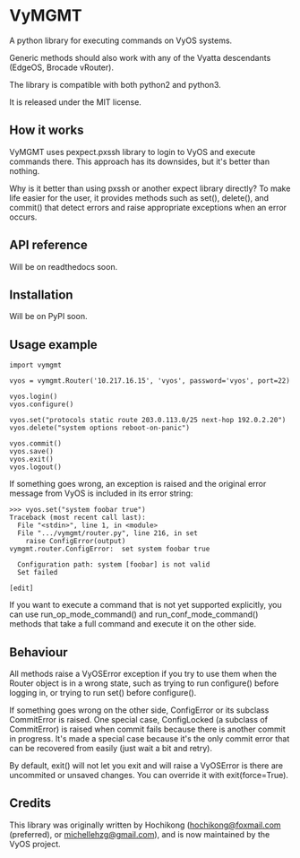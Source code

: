 VyMGMT
======

A python library for executing commands on VyOS systems.

Generic methods should also work with any of the Vyatta descendants (EdgeOS, Brocade vRouter).

The library is compatible with both python2 and python3.

It is released under the MIT license.

## How it works

VyMGMT uses pexpect.pxssh library to login to VyOS and execute commands there. This approach has
its downsides, but it's better than nothing.

Why is it better than using pxssh or another expect library directly?
To make life easier for the user, it provides methods such as set(), delete(), and commit()
that detect errors and raise appropriate exceptions when an error occurs.

## API reference

Will be on readthedocs soon.

## Installation

Will be on PyPI soon.

## Usage example

```
import vymgmt

vyos = vymgmt.Router('10.217.16.15', 'vyos', password='vyos', port=22)

vyos.login()
vyos.configure()

vyos.set("protocols static route 203.0.113.0/25 next-hop 192.0.2.20")
vyos.delete("system options reboot-on-panic")

vyos.commit()
vyos.save()
vyos.exit()
vyos.logout()

```

If something goes wrong, an exception is raised and the original error message from VyOS is included in its error string:

```
>>> vyos.set("system foobar true")
Traceback (most recent call last):
  File "<stdin>", line 1, in <module>
  File ".../vymgmt/router.py", line 216, in set
    raise ConfigError(output)
vymgmt.router.ConfigError:  set system foobar true

  Configuration path: system [foobar] is not valid
  Set failed

[edit]

```

If you want to execute a command that is not yet supported explicitly, you can use run_op_mode_command() and
run_conf_mode_command() methods that take a full command and execute it on the other side.

## Behaviour

All methods raise a VyOSError exception if you try to use them when the Router object is in a wrong state,
such as trying to run configure() before logging in, or trying to run set() before configure().

If something goes wrong on the other side, ConfigError or its subclass CommitError is raised.
One special case, ConfigLocked (a subclass of CommitError) is raised when commit fails because there
is another commit in progress. It's made a special case because it's the only commit error that can
be recovered from easily (just wait a bit and retry).

By default, exit() will not let you exit and will raise a VyOSError is there are uncommited or unsaved changes.
You can override it with exit(force=True).

## Credits

This library was originally written by Hochikong (hochikong@foxmail.com (preferred), or michellehzg@gmail.com),
and is now maintained by the VyOS project.
